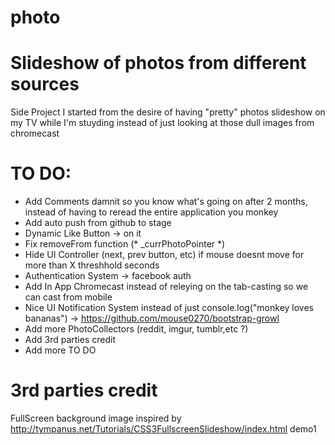 photo
=====

Slideshow of photos from different sources
=====
Side Project I started from the desire of having "pretty" photos slideshow on my TV while I'm stuyding instead of just looking at those dull images from chromecast

TO DO:
=====
* Add Comments damnit so you know what's going on after 2 months, instead of having to reread the entire application you monkey
* Add auto push from github to stage
* Dynamic Like Button -> on it
* Fix removeFrom function (* _currPhotoPointer *)
* Hide UI Controller (next, prev button, etc) if mouse doesnt move for more than X threshhold seconds
* Authentication System -> facebook auth
* Add In App Chromecast instead of releying on the tab-casting so we can cast from mobile
* Nice UI Notification System instead of just console.log("monkey loves bananas") -> https://github.com/mouse0270/bootstrap-growl
* Add more PhotoCollectors (reddit, imgur, tumblr,etc ?)
* Add 3rd parties credit
* Add more TO DO


3rd parties credit
=====
FullScreen background image inspired by http://tympanus.net/Tutorials/CSS3FullscreenSlideshow/index.html demo1


